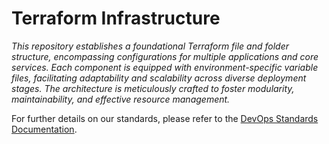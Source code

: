 # Terraform Infrastructure

*This repository establishes a foundational Terraform file and folder structure, encompassing configurations for multiple applications and core services. Each component is equipped with environment-specific variable files, facilitating adaptability and scalability across diverse deployment stages. The architecture is meticulously crafted to foster modularity, maintainability, and effective resource management.*

For further details on our standards, please refer to the [DevOps Standards Documentation](https://confluence.collab.test-and-trace.nhs.uk/display/DOE/Standards).

